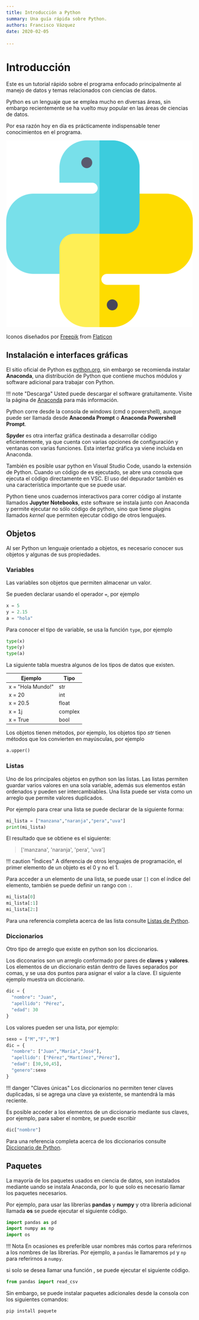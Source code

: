 ```yaml
---
title: Introducción a Python
summary: Una guía rápida sobre Python.
authors: Francisco Vázquez
date: 2020-02-05

---
```


# Introducción

Este es un tutorial rápido sobre el programa enfocado principalmente al manejo de datos y temas relacionados con ciencias de datos.

Python es un lenguaje que se emplea mucho en diversas áreas, sin embargo recientemente se ha vuelto muy popular en las áreas de ciencias de datos.

Por esa razón hoy en día es prácticamente indispensable tener conocimientos en el programa.

![ícono python animado](img/icon_py.png)

Iconos diseñados por [Freepik](https://www.freepik.com) from [Flaticon](https://www.flaticon.es/)

## Instalación e interfaces gráficas

El sitio oficial de Python es [python.org](https://www.python.org/), sin embargo se recomienda instalar **Anaconda**, una distribución de Python que contiene muchos módulos y software adicional para trabajar con Python.

!!! note "Descarga"
     Usted puede descargar el software gratuitamente. Visite la página de [Anaconda](https://www.anaconda.com/distribution/) para más información.

Python corre desde la consola de windows (cmd o powershell), aunque puede ser llamada desde **Anaconda Prompt** o **Anaconda Powershell Prompt**.

**Spyder** es otra interfaz gráfica destinada a desarrollar código eficientemente, ya que cuenta con varias opciones de configuración y ventanas con varias funciones. Esta interfaz gráfica ya viene incluida en Anaconda.

También es posible usar python en Visual Studio Code, usando la extensión de Python. Cuando un código de es ejecutado, se abre una consola que ejecuta el código directamente en VSC. El uso del depurador también es una característica importante que se puede usar.

Python tiene unos cuadernos interactivos para correr código al instante llamados **Jupyter Notebooks**, este software se instala junto con Anaconda y permite ejecutar no sólo código de python, sino que tiene plugins llamados _kernel_ que permiten ejecutar código de otros lenguajes.

## Objetos

Al ser Python un lenguaje orientado a objetos, es necesario conocer sus objetos y algunas de sus propiedades.

### Variables

Las variables son objetos que permiten almacenar un valor.

Se pueden declarar usando el operador  `=`, por ejemplo

````python
x = 5
y = 2.15
a = "hola"
````

Para conocer el tipo de variable, se usa la función `type`, por ejemplo

````python
type(x)
type(y)
type(a)
````

La siguiente tabla muestra algunos de los tipos de datos que existen.

Ejemplo |Tipo|
--------|---------|
x = "Hola Mundo!" |str |
x = 20 |int |
x = 20.5 |float |
x = 1j |complex |
x = True |bool|

Los objetos tienen métodos, por ejemplo, los objetos tipo _str_ tienen métodos que los convierten en mayúsculas, por ejemplo

````python
a.upper()
````

### Listas

Uno de los principales objetos en python son las listas. Las listas permiten guardar varios valores en una sola variable, además sus elementos están ordenados y pueden ser intercambiables. Una lista puede ser vista como un arreglo que permite valores duplicados.

Por ejemplo para crear una lista se puede declarar de la siguiente forma:

````python
mi_lista = ["manzana","naranja","pera","uva"]
print(mi_lista)
````

El resultado que se obtiene es el siguiente:

> ['manzana', 'naranja', 'pera', 'uva']

!!! caution "Índices"
     A diferencia de otros lenguajes de programación, el primer elemento de un objeto es el 0 y no el 1.

Para acceder a un elemento de una lista, se puede usar `[]` con el índice del elemento, también se puede definir un rango con `:`.

````python
mi_lista[0]
mi_lista[:1]
mi_lista[2:]
````

Para una referencia completa acerca de las lista consulte [Listas de Python](https://www.w3schools.com/python/python_lists.asp).

### Diccionarios

Otro tipo de arreglo que existe en python son los diccionarios.

Los dicconarios son un arreglo conformado por pares de **claves** y **valores**. Los elementos de un diccionario están dentro de llaves separados por comas, y se usa dos puntos para asignar el valor a la clave. El siguiente ejemplo muestra un diccionario.

````python
dic = {
  "nombre": "Juan",
  "apellido": "Pérez",
  "edad": 30
}
````

Los valores pueden ser una lista, por ejemplo:

````python
sexo = ["M","F","M"]
dic = {
  "nombre": ["Juan","María","José"],
  "apellido": ["Pérez","Martínez","Pérez"],
  "edad": [30,50,45],
  "genero":sexo
}
````

!!! danger "Claves únicas"
     Los diccionarios no permiten tener claves duplicadas, si se agrega una clave ya existente, se mantendrá la más reciente.

Es posible acceder a los elementos de un diccionario mediante sus claves, por ejemplo, para saber el nombre, se puede escribir

````python
dic["nombre"]
````

Para una referencia completa acerca de los diccionarios consulte [Diccionario de Python](https://www.w3schools.com/python/python_dictionaries.asp).


## Paquetes

La mayoría de los paquetes usados en ciencia de datos, son instalados mediante uando se instala Anaconda, por lo que solo es necesario llamar los paquetes necesarios.

Por ejemplo, para usar las librerías __pandas__ y __numpy__ y otra librería adicional llamada __os__ se puede ejecutar el siguiente código.

````python
import pandas as pd
import numpy as np
import os
````

!!! Nota
    En ocasiones es preferible usar nombres más cortos para referirnos a
    los nombres de las librerías. Por ejemplo, a `pandas` le llamaremos `pd` y `np` para referirnos a `numpy`.

si solo se desea llamar una función , se puede ejecutar el siguiente código.

````python
from pandas import read_csv
````

Sin embargo, se puede instalar paquetes adicionales desde la consola con los siguientes comandos:

````c
pip install paquete
````
